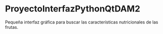 # ProyectoInterfazPythonQtDAM2
Pequeña interfaz gráfica para buscar las características nutricionales de las frutas.
